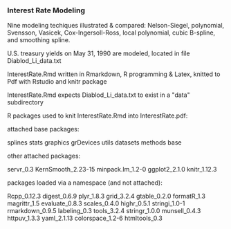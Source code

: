 ### Interest Rate Modeling

Nine modeling techiques illustrated & compared:   Nelson-Siegel, polynomial, Svensson, Vasicek, Cox-Ingersoll-Ross, local polynomial, cubic B-spline, and smoothing spline. 

U.S. treasury yields on May 31, 1990 are modeled, located in file Diablod_Li_data.txt

InterestRate.Rmd written in Rmarkdown, R programming & Latex,  knitted to Pdf with Rstudio and knitr package

InterestRate.Rmd expects Diablod_Li_data.txt to exist in a "data" subdirectory

R packages used to knit InterestRate.Rmd into InterestRate.pdf:

attached base packages:

splines stats graphics grDevices utils datasets methods base

other attached packages:

servr_0.3 KernSmooth_2.23-15 minpack.lm_1.2-0 ggplot2_2.1.0 knitr_1.12.3

packages loaded via a namespace (and not attached):

Rcpp_0.12.3 digest_0.6.9 plyr_1.8.3 grid_3.2.4 gtable_0.2.0 formatR_1.3 magrittr_1.5 evaluate_0.8.3 scales_0.4.0 highr_0.5.1 stringi_1.0-1 rmarkdown_0.9.5 labeling_0.3 tools_3.2.4 stringr_1.0.0 munsell_0.4.3 httpuv_1.3.3 yaml_2.1.13 colorspace_1.2-6 htmltools_0.3


